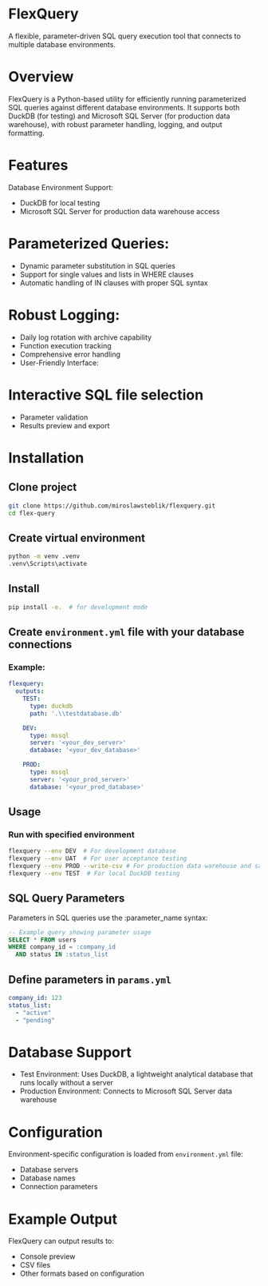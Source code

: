 # FlexQuery
A flexible, parameter-driven SQL query execution tool that connects to multiple database environments.

# Overview
FlexQuery is a Python-based utility for efficiently running parameterized SQL queries against different database environments. It supports both DuckDB (for testing) and Microsoft SQL Server (for production data warehouse), with robust parameter handling, logging, and output formatting.

# Features
Database Environment Support:

- DuckDB for local testing
- Microsoft SQL Server for production data warehouse access

# Parameterized Queries:

- Dynamic parameter substitution in SQL queries
- Support for single values and lists in WHERE clauses
- Automatic handling of IN clauses with proper SQL syntax
# Robust Logging:

- Daily log rotation with archive capability
- Function execution tracking
- Comprehensive error handling
- User-Friendly Interface:

# Interactive SQL file selection
- Parameter validation
- Results preview and export

# Installation

## Clone project
```bash
git clone https://github.com/miroslawsteblik/flexquery.git
cd flex-query
```

## Create virtual environment
```bash
python -m venv .venv
.venv\Scripts\activate
```

## Install
```bash
pip install -e.  # for development mode
```


## Create `environment.yml` file with your database connections
### Example:
```yml
flexquery:
  outputs:
    TEST:
      type: duckdb
      path: '.\\testdatabase.db'

    DEV:
      type: mssql
      server: '<your_dev_server>'
      database: '<your_dev_database>'

    PROD:
      type: mssql
      server: '<your_prod_server>'
      database: '<your_prod_database>'
```

## Usage
### Run with specified environment
```bash
flexquery --env DEV  # For development database
flexquery --env UAT  # For user acceptance testing
flexquery --env PROD --write-csv # For production data warehouse and saving output
flexquery --env TEST  # For local DuckDB testing
```


## SQL Query Parameters
Parameters in SQL queries use the :parameter_name syntax:

```sql
-- Example query showing parameter usage
SELECT * FROM users
WHERE company_id = :company_id
  AND status IN :status_list
```

## Define parameters in `params.yml`
```yml
company_id: 123
status_list:
  - "active"
  - "pending"
```

# Database Support
- Test Environment: Uses DuckDB, a lightweight analytical database that runs locally without a server
- Production Environment: Connects to Microsoft SQL Server data warehouse

# Configuration
Environment-specific configuration is loaded from `environment.yml` file:

- Database servers
- Database names
- Connection parameters

# Example Output
FlexQuery can output results to:

- Console preview
- CSV files
- Other formats based on configuration